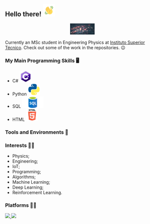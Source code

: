 ## Hello there!  <img src="waving.gif" width="40px">

<p align="center">
  <img src="GitHubBackground.jpg" width="80px">
</p>

Currently an MSc student in Engineering Physics at [Instituto Superior Técnico](https://tecnico.ulisboa.pt/pt/). Check out some of the work in the repositories. :wink:

### My Main Programming Skills :desktop_computer: 
- C# <img src="csharp.png" width="40px">
- Python <img src="python_logo.png" width="40px">
- SQL <img src="SQL.png" width="70px">
- HTML <img src="html.png" width="40px">

### Tools and Environments 🔧



### Interests 👨‍💻
- Physics;
- Engineering;
- IoT;
- Programming;
- Algorithms;
- Machine Learning;
- Deep Learning;
- Reinforcement Learning.

### Platforms 👨‍💻
<p>
<a href="https://www.linkedin.com/in/tiago-martins-9ba0a9154/">
<img src="https://img.shields.io/badge/Linkedin-Tiago%20Martins-blue?logo=Linkedin">
<a href="https://www.kaggle.com/ta97fp">
<img src="https://img.shields.io/badge/Kaggle-ta.am97fp-white?logo=kaggle">
</a>
</p>
<!--
**taamfp/taamfp** is a ✨ _special_ ✨ repository because its `README.md` (this file) appears on your GitHub profile.
-->
